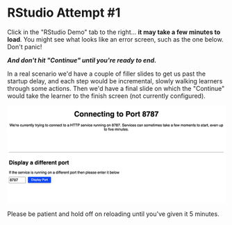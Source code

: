# RStudio Attempt \#1

Click in the "RStudio Demo" tab to the right...
**it may take a few minutes to load**.  You might see what looks like an error screen, such as the one below.  Don't panic!  

***And don't hit "Continue" until you're ready to end.***

In a real scenario we'd have a couple of filler slides to get us past the startup delay, and each step would be incremental, slowly walking learners through some actions.  Then we'd have a final slide on which the "Continue" would take the learner to the finish screen (not currently configured).

![Don't panic, this is expected behavior](./assets/load_screen.png)

Please be patient and hold off on reloading until you've given it 5 minutes.
